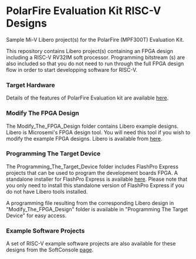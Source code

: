 # PolarFire Evaluation Kit RISC-V Designs
Sample Mi-V Libero project(s) for the PolarFire (MPF300T) Evaluation Kit.

This repository contains Libero project(s) containing an FPGA design including a RISC-V RV32IM soft processor. 
Programming bitstream (s) are also included so that you do not need to run through the full FPGA design flow 
in order to start developping software for RISC-V.

### Target Hardware
Details of the features of PolarFire Evaluation kit are available [here](https://www.microsemi.com/products/fpga-soc/design-resources/dev-kits/polarfire/polarfire-eval-kit).

### Modify The FPGA Design 
The Modify_The_FPGA_Design folder contains Libero example designs. Libero is Microsemi's FPGA design tool. 
You will need this tool if you wish to modify the example FPGA designs. Libero is available from [here](https://www.microsemi.com/products/fpga-soc/design-resources/design-software/libero-soc#downloads).

### Programming The Target Device
The Programming_The_Target_Device folder includes FlashPro Express projects that can be used to program the 
development boards FPGA. A standalone installer for FlashPro Express is available [here](http://www.microsemi.com/products/fpga-soc/design-resources/programming/flashpro#software). 
Please note that you only need to install this standalone version of FlashPro Express if you do not have Libero tools installed.

A programming file resulting from the corresponding Libero design in "Modify_The_FPGA_Design" folder is available in "Programming The Target Device" for easy access.

### Example Software Projects
A set of RISC-V example software projects are also available for these designs from the SoftConsole [page](https://github.com/RISCV-on-Microsemi-FPGA/SoftConsole).

